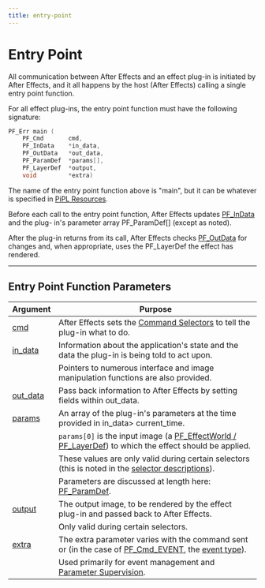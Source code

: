 ```yaml
---
title: entry-point
---
```

# Entry Point

All communication between After Effects and an effect plug-in is initiated by After Effects, and it all happens by the host (After Effects) calling a single entry point function.

For all effect plug-ins, the entry point function must have the following signature:

```cpp
PF_Err main (
    PF_Cmd       cmd,
    PF_InData    *in_data,
    PF_OutData   *out_data,
    PF_ParamDef  *params[],
    PF_LayerDef  *output,
    void         *extra)
```

The name of the entry point function above is "main", but it can be whatever is specified in [PiPL Resources](../../intro/pipl-resources).

Before each call to the entry point function, After Effects updates [PF_InData](../PF_InData) and the plug- in's parameter array PF_ParamDef[] (except as noted).

After the plug-in returns from its call, After Effects checks [PF_OutData](../PF_OutData) for changes and, when appropriate, uses the PF_LayerDef the effect has rendered.

---

## Entry Point Function Parameters

|                   Argument                    |                                                                                     Purpose                                                                                     |
|-----------------------------------------------|---------------------------------------------------------------------------------------------------------------------------------------------------------------------------------|
| [cmd](../command-selectors)                   | After Effects sets the [Command Selectors](../command-selectors) to tell the plug-in what to do.                                                                                |
| [in_data](../PF_InData)                       | Information about the application's state and the data the plug-in is being told to act upon.                                                                                   |
|                                               | Pointers to numerous interface and image manipulation functions are also provided.                                                                                              |
| [out_data](../PF_OutData)                     | Pass back information to After Effects by setting fields within out_data.                                                                                                       |
| [params](../parameters)                       | An array of the plug-in's parameters at the time provided in in_data> current_time.                                                                                             |
|                                               | `params[0]` is the input image (a [PF_EffectWorld / PF_LayerDef](../PF_EffectWorld)) to which the effect should be applied.                                                     |
|                                               | These values are only valid during certain selectors (this is noted in the [selector descriptions](command-selectors.md#calling-sequence)).                                     |
|                                               | Parameters are discussed at length here: [PF_ParamDef](../PF_ParamDef).                                                                                                         |
| [output](../PF_EffectWorld)                   | The output image, to be rendered by the effect plug-in and passed back to After Effects.                                                                                        |
|                                               | Only valid during certain selectors.                                                                                                                                            |
| [extra](../../effect-ui-events/PF_EventExtra) | The extra parameter varies with the command sent or (in the case of [PF_Cmd_EVENT](command-selectors.md#messaging), the [event type](../../effect-ui-events/effect-ui-events)). |
|                                               | Used primarily for event management and [Parameter Supervision](../../effect-details/parameter-supervision).                                                                    |
